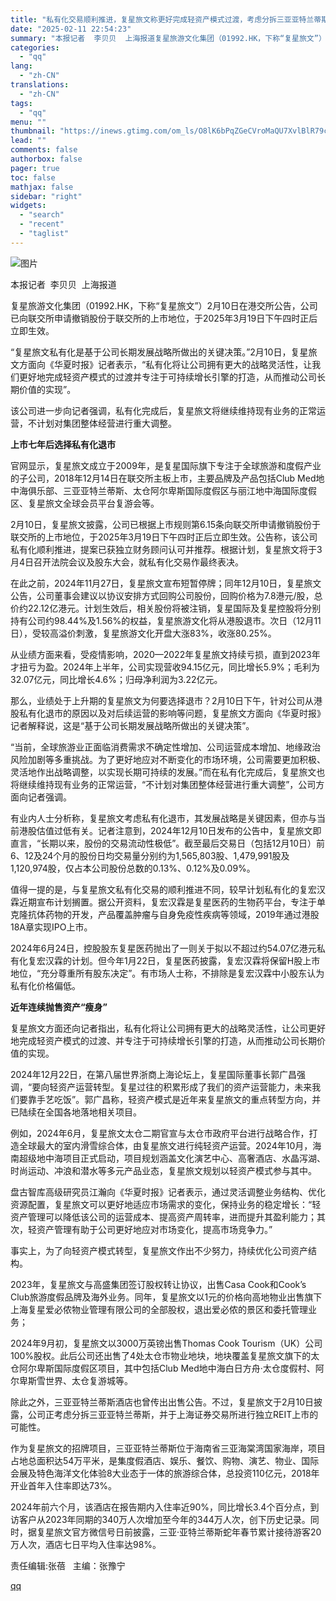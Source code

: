 ```yaml
---
title: "私有化交易顺利推进，复星旅文称更好完成轻资产模式过渡，考虑分拆三亚亚特兰蒂斯"
date: "2025-02-11 22:54:23"
summary: "本报记者  李贝贝  上海报道复星旅游文化集团（01992.HK，下称“复星旅文”）2月10日在港交..."
categories:
  - "qq"
lang:
  - "zh-CN"
translations:
  - "zh-CN"
tags:
  - "qq"
menu: ""
thumbnail: "https://inews.gtimg.com/om_ls/O8lK6bPqZGeCVroMaQU7XvlBlR79cwFbcVu09aAIYStfMAA_640360/0"
lead: ""
comments: false
authorbox: false
pager: true
toc: false
mathjax: false
sidebar: "right"
widgets:
  - "search"
  - "recent"
  - "taglist"
---
```


![图片](https://inews.gtimg.com/om_bt/OcJ4NY_N5Ww5Ept3J4Nl9-zAKCMjHhpPbC5kEvLBRCxmcAA/641)

本报记者  李贝贝  上海报道

复星旅游文化集团（01992.HK，下称“复星旅文”）2月10日在港交所公告，公司已向联交所申请撤销股份于联交所的上市地位，于2025年3月19日下午四时正后立即生效。

“复星旅文私有化是基于公司长期发展战略所做出的关键决策。”2月10日，复星旅文方面向《华夏时报》记者表示，“私有化将让公司拥有更大的战略灵活性，让我们更好地完成轻资产模式的过渡并专注于可持续增长引擎的打造，从而推动公司长期价值的实现”。

该公司进一步向记者强调，私有化完成后，复星旅文将继续维持现有业务的正常运营，不计划对集团整体经营进行重大调整。

**上市七年后选择私有化退市**

官网显示，复星旅文成立于2009年，是复星国际旗下专注于全球旅游和度假产业的子公司，2018年12月14日在联交所主板上市，主要品牌及产品包括Club Med地中海俱乐部、三亚亚特兰蒂斯、太仓阿尔卑斯国际度假区与丽江地中海国际度假区、复星旅文全球会员平台复游会等。

2月10日，复星旅文披露，公司已根据上市规则第6.15条向联交所申请撤销股份于联交所的上市地位，于2025年3月19日下午四时正后立即生效。公告称，该公司私有化顺利推进，提案已获独立财务顾问认可并推荐。根据计划，复星旅文将于3月4日召开法院会议及股东大会，就私有化交易作最终表决。

在此之前，2024年11月27日，复星旅文宣布短暂停牌；同年12月10日，复星旅文公告，公司董事会建议以协议安排方式回购公司股份，回购价格为7.8港元/股，总价约22.12亿港元。计划生效后，相关股份将被注销，复星国际及复星控股将分别持有公司约98.44%及1.56%的权益，复星旅游文化将从港股退市。次日（12月11日），受较高溢价刺激，复星旅游文化开盘大涨83%，收涨80.25%。

从业绩方面来看，受疫情影响，2020—2022年复星旅文持续亏损，直到2023年才扭亏为盈。2024年上半年，公司实现营收94.15亿元，同比增长5.9%；毛利为32.07亿元，同比增长4.6%；归母净利润为3.22亿元。

那么，业绩处于上升期的复星旅文为何要选择退市？2月10日下午，针对公司从港股私有化退市的原因以及对后续运营的影响等问题，复星旅文方面向《华夏时报》记者解释说，这是“基于公司长期发展战略所做出的关键决策”。

“当前，全球旅游业正面临消费需求不确定性增加、公司运营成本增加、地缘政治风险加剧等多重挑战。为了更好地应对不断变化的市场环境，公司需要更加积极、灵活地作出战略调整，以实现长期可持续的发展。”而在私有化完成后，复星旅文也将继续维持现有业务的正常运营，“不计划对集团整体经营进行重大调整”，公司方面向记者强调。

有业内人士分析称，复星旅文考虑私有化退市，其发展战略是关键因素，但亦与当前港股估值过低有关。记者注意到，2024年12月10日发布的公告中，复星旅文即直言，“长期以来，股份的交易流动性极低”。截至最后交易日（包括12月10日）前6、12及24个月的股份日均交易量分别约为1,565,803股、1,479,991股及1,120,974股，仅占本公司股份总数的0.13%、0.12%及0.09%。

值得一提的是，与复星旅文私有化交易的顺利推进不同，较早计划私有化的复宏汉霖近期宣布计划搁置。据公开资料，复宏汉霖是复星医药的生物药平台，专注于单克隆抗体药物的开发，产品覆盖肿瘤与自身免疫性疾病等领域，2019年通过港股18A章实现IPO上市。

2024年6月24日，控股股东复星医药抛出了一则关于拟以不超过约54.07亿港元私有化复宏汉霖的计划。但今年1月22日，复星医药披露，复宏汉霖将保留H股上市地位，“充分尊重所有股东决定”。有市场人士称，不排除是复宏汉霖中小股东认为私有化价格偏低。

**近年连续抛售资产“瘦身”**

复星旅文方面还向记者指出，私有化将让公司拥有更大的战略灵活性，让公司更好地完成轻资产模式的过渡、并专注于可持续增长引擎的打造，从而推动公司长期价值的实现。

2024年12月22日，在第八届世界浙商上海论坛上，复星国际董事长郭广昌强调，“要向轻资产运营转型。复星过往的积累形成了我们的资产运营能力，未来我们要靠手艺吃饭”。郭广昌称，轻资产模式是近年来复星旅文的重点转型方向，并已陆续在全国各地落地相关项目。

例如，2024年6月，复星旅文太仓二期官宣与太仓市政府平台进行战略合作，打造全球最大的室内滑雪综合体，由复星旅文进行纯轻资产运营。2024年10月，海南超级地中海项目正式启动，项目规划涵盖文化演艺中心、高奢酒店、水晶泻湖、时尚运动、冲浪和潜水等多元产品业态，复星旅文规划以轻资产模式参与其中。

盘古智库高级研究员江瀚向《华夏时报》记者表示，通过灵活调整业务结构、优化资源配置，复星旅文可以更好地适应市场需求的变化，保持业务的稳定增长：“轻资产管理可以降低该公司的运营成本、提高资产周转率，进而提升其盈利能力；其次，轻资产管理有助于公司更好地应对市场变化，提高市场竞争力。”

事实上，为了向轻资产模式转型，复星旅文作出不少努力，持续优化公司资产结构。

2023年，复星旅文与高盛集团签订股权转让协议，出售Casa Cook和Cook’s Club旅游度假品牌及海外业务。同年，复星旅文以1元的价格向高地物业出售旗下上海复星爱必侬物业管理有限公司的全部股权，退出爱必侬的景区和委托管理业务；

2024年9月初，复星旅文以3000万英镑出售Thomas Cook Tourism（UK）公司100%股权。此后公司还出售了4处太仓市物业地块，地块覆盖复星旅文旗下的太仓阿尔卑斯国际度假区项目，其中包括Club Med地中海白日方舟·太仓度假村、阿尔卑斯雪世界、太仓复游城等。

除此之外，三亚亚特兰蒂斯酒店也曾传出出售公告。不过，复星旅文于2月10日披露，公司正考虑分拆三亚亚特兰蒂斯，并于上海证券交易所进行独立REIT上市的可能性。

作为复星旅文的招牌项目，三亚亚特兰蒂斯位于海南省三亚海棠湾国家海岸，项目占地总面积达54万平米，是集度假酒店、娱乐、餐饮、购物、演艺、物业、国际会展及特色海洋文化体验8大业态于一体的旅游综合体，总投资110亿元，2018年开业首年入住率即达73%。

2024年前六个月，该酒店在报告期内入住率近90%，同比增长3.4个百分点，到访客户从2023年同期的340万人次增加至今年的344万人次，创下历史记录。同时，据复星旅文官方微信号日前披露，三亚·亚特兰蒂斯蛇年春节累计接待游客20万人次，酒店七日平均入住率达98%。

责任编辑:张蓓   主编：张豫宁

[qq](https://new.qq.com/rain/a/20250211A08YY500)
